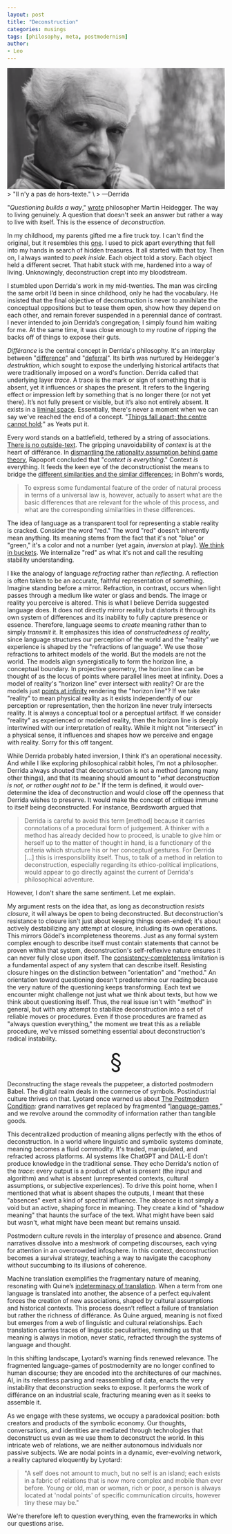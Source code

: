 ```yaml
---
layout: post
title: "Deconstruction"
categories: musings
tags: [philosophy, meta, postmodernism]
author:
- Leo
---
```

<div style="text-align: center;">
    <img src="../assets/2025-01-03-deconstruction/cover.png" class="responsive">
</div>
>  "Il n'y a pas de hors-texte." \
> —Derrida

"*Questioning builds a way*," [wrote](https://www2.hawaii.edu/~freeman/courses/phil394/The%20Question%20Concerning%20Technology.pdf) philosopher Martin Heidegger.
The way to living genuinely.
A question that doesn't seek an answer but rather a way to live with itself.
This is the essence of *deconstruction*.

In my childhood, my parents gifted me a fire truck toy.
I can't find the original, but it resembles this [one](/assets/2025-01-03-deconstruction/truck.jpg).
I used to pick apart everything that fell into my hands in search of hidden treasures.
It all started with that toy.
Then on, I always wanted to *peek inside*.
Each object told a story.
Each object held a different secret.
That habit stuck with me, hardened into a way of living.
Unknowingly, deconstruction crept into my bloodstream.

I stumbled upon Derrida's work in my mid-twenties.
The man was circling the same orbit I’d been in since childhood, only he had the vocabulary.
He insisted that the final objective of deconstruction is never to annihilate the conceptual oppositions but to tease them open, show how they depend on each other, and remain forever suspended in a perennial dance of contrast.
I never intended to join Derrida’s congregation; I simply found him waiting for me.
At the same time, it was close enough to my routine of ripping the backs off of things to expose their guts.

*Différance* is the central concept in Derrida's philosophy.
It's an interplay between "[difference](https://www.merriam-webster.com/dictionary/difference)" and "[deferral](https://www.merriam-webster.com/dictionary/deferral)".
Its birth was nurtured by Heidegger's *destruktion*, which sought to expose the underlying historical artifacts that were traditionally imposed on a word's function.
Derrida called that underlying layer *trace*.
A trace is the mark or sign of something that is absent, yet it influences or shapes the present.
It refers to the lingering effect or impression left by something that is no longer there (or not yet there).
It’s not fully present or visible, but it’s also not entirely absent.
It exists in a [liminal space](https://en.wikipedia.org/wiki/Liminal_space_(aesthetic)).
Essentially, there's never a moment when we can say we've reached the end of a concept.
"[Things fall apart; the centre cannot hold;](https://www.poetryfoundation.org/poems/43290/the-second-coming)" as Yeats put it.

Every word stands on a battlefield, tethered by a string of associations.
[There is no outside-text](https://www.goodreads.com/book/show/85326.Of_Grammatology).
The gripping unavoidability of *context* is at the heart of différance.
In [dismantling the rationality assumption behind game theory](https://www.goodreads.com/book/show/126238960-strategy-and-conscience), Rapoport concluded that "*context is everything*."
Context *is* everything.
It feeds the keen eye of the deconstructionist the means to bridge the [different similarities and the similar differences](https://www.goodreads.com/book/show/103625.On_Creativity); in Bohm's words,
> To express some fundamental feature of the order of natural process in terms of a universal law is, however, actually to assert what are the basic differences that are relevant for the whole of this process, and what are the corresponding similarities in these differences.

The idea of language as a transparent tool for representing a stable reality is cracked.
Consider the word "red."
The word "red" doesn't inherently mean anything.
Its meaning stems from the fact that it's not "blue" or "green," it's a color and not a number (yet again, *inversion* at play).
[We think in buckets](https://youtu.be/NNnIGh9g6fA?list=PL848F2368C90DDC3D&t=1030).
We internalize "red" as what it's not and call the resulting stability understanding.

I like the analogy of language *refracting* rather than *reflecting*.
A reflection is often taken to be an accurate, faithful representation of something.
Imagine standing before a mirror.
Refraction, in contrast, occurs when light passes through a medium like water or glass and bends.
The image or reality you perceive is altered.
This is what I believe Derrida suggested language does.
It does not directly mirror reality but distorts it through its own system of differences and its inability to fully capture presence or essence.
Therefore, language seems to *create* meaning rather than to simply *transmit* it.
It emphasizes this idea of *constructedness of reality*, since language structures our perception of the world and the "reality" we experience is shaped by the "refractions of language".
We use those refractions to arhitect models of the world.
But the models are not the world.
The models align synergistically to form the horizon line, a conceptual boundary.
In projective geometry, the horizon line can be thought of as the locus of points where parallel lines meet at infinity.
Does a model of reality's "horizon line" ever intersect with reality?
Or are the models just [points at infinity](https://en.wikipedia.org/wiki/Point_at_infinity) rendering the "horizon line"?
If we take "reality" to mean physical reality as it exists independently of our perception or representation, then the horizon line never truly intersects reality.
It is always a conceptual tool or a perceptual artifact.
If we consider "reality" as experienced or modeled reality, then the horizon line is deeply intertwined with our interpretation of reality.
While it might not "intersect" in a physical sense, it influences and shapes how we perceive and engage with reality.
Sorry for this off tangent.

While Derrida probably hated inversion, I think it's an operational necessity.
And while I like exploring philosophical rabbit holes, I'm not a philosopher.
Derrida always shouted that deconstruction is not a method (among many other things), and that its meaning should amount to "*what deconstruction is not, or rather ought not to be*."
If the term is defined, it would over-determine the idea of deconstruction and would close off the openness that Derrida wishes to preserve.
It would make the concept of critique immune to itself being deconstructed.
For instance, Beardsworth argued that
> Derrida is careful to avoid this term [method] because it carries connotations of a procedural form of judgement. A thinker with a method has already decided how to proceed, is unable to give him or herself up to the matter of thought in hand, is a functionary of the criteria which structure his or her conceptual gestures. For Derrida [...] this is irresponsibility itself. Thus, to talk of a method in relation to deconstruction, especially regarding its ethico-political implications, would appear to go directly against the current of Derrida's philosophical adventure.

However, I don't share the same sentiment.
Let me explain.

My argument rests on the idea that, as long as deconstruction *resists closure*, it will always be open to being deconstructed.
But deconstruction's resistance to closure isn't just about keeping things open-ended; it's about actively destabilizing any attempt at closure, including its own operations.
This mirrors Gödel's incompleteness theorems.
Just as any formal system complex enough to describe itself must contain statements that cannot be proven within that system, deconstruction's self-reflexive nature ensures it can never fully close upon itself.
The [consistency-completeness](https://en.wikipedia.org/wiki/G%C3%B6del%27s_incompleteness_theorems#Formal_systems:_completeness,_consistency,_and_effective_axiomatization) limitation is a fundamental aspect of any system that can describe itself.
Resisting closure hinges on the distinction between "orientation" and "method."
An orientation toward questioning doesn't predetermine our reading because the very nature of the questioning keeps transforming.
Each text we encounter might challenge not just what we think about texts, but how we think about questioning itself.
Thus, the real issue isn't with "method" in general, but with any attempt to stabilize deconstruction into a set of reliable moves or procedures.
Even if those procedures are framed as "always question everything," the moment we treat this as a reliable procedure, we've missed something essential about deconstruction's radical instability.

<div style="text-align: center; font-size: 50px;">§</div>

Deconstructing the stage reveals the puppeteer, a distorted postmodern Babel.
The digital realm deals in the commerce of symbols.
Postindustrial culture thrives on that.
Lyotard once warned us about [The Postmodern Condition](https://www.goodreads.com/book/show/252648.The_Postmodern_Condition): grand narratives get replaced by fragmented “[language-games](https://en.wikipedia.org/wiki/Language_game_(philosophy)),” and we revolve around the commodity of information rather than tangible goods.

This decentralized production of meaning aligns perfectly with the ethos of deconstruction.
In a world where linguistic and symbolic systems dominate, meaning becomes a fluid commodity.
It's traded, manipulated, and refracted across platforms.
AI systems like ChatGPT and DALL-E don't produce knowledge in the traditional sense.
They echo Derrida's notion of the *trace*: every output is a product of what is present (the input and algorithm) and what is absent (unrepresented contexts, cultural assumptions, or subjective experiences).
To drive this point home, when I mentioned that what is absent shapes the outputs, I meant that these "absences" exert a kind of spectral influence.
The absence is not simply a void but an active, shaping force in meaning.
They create a kind of "shadow meaning" that haunts the surface of the text.
What might have been said but wasn't, what might have been meant but remains unsaid.

Postmodern culture revels in the interplay of presence and absence.
Grand narratives dissolve into a meshwork of competing discourses, each vying for attention in an overcrowded infosphere.
In this context, deconstruction becomes a survival strategy, teaching a way to navigate the cacophony without succumbing to its illusions of coherence.

Machine translation exemplifies the fragmentary nature of meaning, resonating with Quine’s [indeterminacy of translation](https://en.wikipedia.org/wiki/Indeterminacy_of_translation).
When a term from one language is translated into another, the absence of a perfect equivalent forces the creation of new associations, shaped by cultural assumptions and historical contexts.
This process doesn’t reflect a failure of translation but rather the richness of différance.
As Quine argued, meaning is not fixed but emerges from a web of linguistic and cultural relationships.
Each translation carries traces of linguistic peculiarities, reminding us that meaning is always in motion, never static, refracted through the systems of language and thought.

In this shifting landscape, Lyotard’s warning finds renewed relevance.
The fragmented language-games of postmodernity are no longer confined to human discourse; they are encoded into the architectures of our machines.
AI, in its relentless parsing and reassembling of data, enacts the very instability that deconstruction seeks to expose.
It performs the work of différance on an industrial scale, fracturing meaning even as it seeks to assemble it.

As we engage with these systems, we occupy a paradoxical position: both creators and products of the symbolic economy.
Our thoughts, conversations, and identities are mediated through technologies that deconstruct us even as we use them to deconstruct the world.
In this intricate web of relations, we are neither autonomous individuals nor passive subjects.
We are nodal points in a dynamic, ever-evolving network, a reality captured eloquently by Lyotard:
> "A self does not amount to much, but no self is an island; each exists in a fabric of relations that is now more complex and mobile than ever before. Young or old, man or woman, rich or poor, a person is always located at 'nodal points' of specific communication circuits, however tiny these may be."

We're therefore left to question everything, even the frameworks in which our questions arise.
